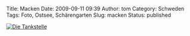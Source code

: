 Title: Macken
Date: 2009-09-11 09:39
Author: tom
Category: Schweden
Tags: Foto, Ostsee, Schärengarten
Slug: macken
Status: published

[![Die
Tankstelle](http://www.fiket.de/pic/mackvatten_s.jpg "Die Tankstelle")](http://www.fiket.de/pic/mackvatten_l.jpg)

